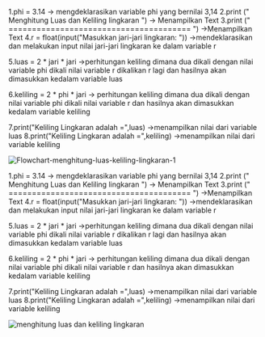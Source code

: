 1.phi = 3.14 -> mengdeklarasikan variable phi yang bernilai 3,14
2.print (" Menghitung Luas dan Keliling lingkaran ") -> Menampilkan Text
3.print (" ======================================= ") ->Menampilkan Text
4.r = float(input("Masukkan jari-jari lingkaran: ")) ->mendeklarasikan dan melakukan input nilai jari-jari lingkaran ke dalam variable r

5.luas = 2 * jari * jari ->perhitungan keliling dimana dua dikali dengan nilai variable phi dikali nilai variable r dikalikan r lagi dan hasilnya akan dimasukkan kedalam variable luas

6.keliling = 2 * phi * jari -> perhitungan keliling dimana dua dikali dengan nilai variable phi dikali nilai variable r dan hasilnya akan dimasukkan kedalam variable keliling

7.print("Keliling Lingkaran adalah =",luas) ->menampilkan nilai dari variable luas
8.print("Keliling Lingkaran adalah =",keliling) ->menampilkan nilai dari variable keliling


    
    
![Flowchart-menghitung-luas-keliling-lingkaran-1](https://user-images.githubusercontent.com/47388269/139875727-763530dc-0a84-4f39-b435-b2fb2174553d.png)

1.phi = 3.14 -> mengdeklarasikan variable phi yang bernilai 3,14
2.print (" Menghitung Luas dan Keliling lingkaran ") -> Menampilkan Text
3.print (" ======================================= ") ->Menampilkan Text
4.r = float(input("Masukkan jari-jari lingkaran: ")) ->mendeklarasikan dan melakukan input nilai jari-jari lingkaran ke dalam variable r

5.luas = 2 * jari * jari ->perhitungan keliling dimana dua dikali dengan nilai variable phi dikali nilai variable r dikalikan r lagi dan hasilnya akan dimasukkan kedalam variable luas

6.keliling = 2 * phi * jari -> perhitungan keliling dimana dua dikali dengan nilai variable phi dikali nilai variable r dan hasilnya akan dimasukkan kedalam variable keliling

7.print("Keliling Lingkaran adalah =",luas) ->menampilkan nilai dari variable luas
8.print("Keliling Lingkaran adalah =",keliling) ->menampilkan nilai dari variable keliling


![menghitung luas dan keliling lingkaran](https://user-images.githubusercontent.com/47388269/139876071-8f2ef27e-f78a-48e4-a087-f3670c3b7078.PNG)


